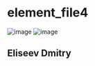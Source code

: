 # element_file4

![image](https://github.com/dimxik/element_file/assets/145029175/6b63137e-b3ef-46ba-9076-0861af78d7f8)
![image](https://github.com/dimxik/element_file/assets/145029175/0e4ffcf9-d20e-4f4b-9632-5dc5e0f2dc1b)



## Eliseev Dmitry

